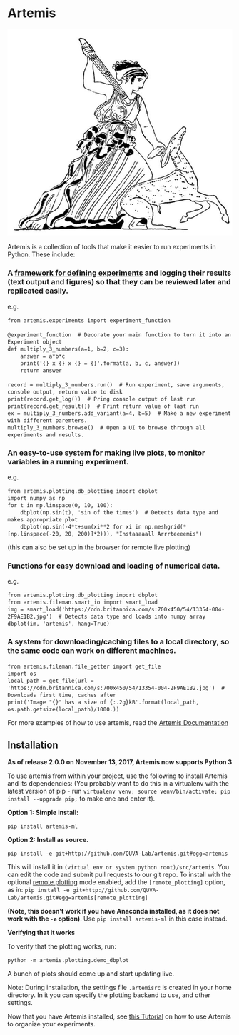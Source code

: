 # Artemis

 ![The deer represents dull, repetitive coding tasks, and Artemis represents Artemis.  As you can see, once Artemis comes along, the future is not bright for dull, repetitive coding tasks.](https://raw.githubusercontent.com/petered/data/master/images/artemis.jpeg)

Artemis is a collection of tools that make it easier to run experiments in Python.  These include:

### A [framework for defining experiments](http://artemis-ml.readthedocs.io/en/latest/experiments.html) and logging their results (text output and figures) so that they can be reviewed later and replicated easily.

e.g.
```
from artemis.experiments import experiment_function

@experiment_function  # Decorate your main function to turn it into an Experiment object
def multiply_3_numbers(a=1, b=2, c=3):
    answer = a*b*c
    print('{} x {} x {} = {}'.format(a, b, c, answer))
    return answer
    
record = multiply_3_numbers.run()  # Run experiment, save arguments, console output, return value to disk
print(record.get_log())  # Pring console output of last run      
print(record.get_result())  # Print return value of last run
ex = multiply_3_numbers.add_variant(a=4, b=5)  # Make a new experiment with different paremters.
multiply_3_numbers.browse()  # Open a UI to browse through all experiments and results.
```

### An easy-to-use system for making live plots, to monitor variables in a running experiment.

e.g.
```
from artemis.plotting.db_plotting import dbplot
import numpy as np
for t in np.linspace(0, 10, 100):
    dbplot(np.sin(t), 'sin of the times')  # Detects data type and makes appropriate plot
    dbplot(np.sin(-4*t+sum(xi**2 for xi in np.meshgrid(*[np.linspace(-20, 20, 200)]*2))), "Instaaaaall Arrrteeeemis")
```
(this can also be set up in the browser for remote live plotting)

### Functions for easy download and loading of numerical data.

e.g.
```
from artemis.plotting.db_plotting import dbplot
from artemis.fileman.smart_io import smart_load
img = smart_load('https://cdn.britannica.com/s:700x450/54/13354-004-2F9AE1B2.jpg')  # Detects data type and loads into numpy array
dbplot(im, 'artemis', hang=True)
```

### A system for downloading/caching files to a local directory, so the same code can work on different machines.

```
from artemis.fileman.file_getter import get_file
import os
local_path = get_file(url = 'https://cdn.britannica.com/s:700x450/54/13354-004-2F9AE1B2.jpg')  # Downloads first time, caches after 
print('Image "{}" has a size of {:.2g}kB'.format(local_path, os.path.getsize(local_path)/1000.))
```
For more examples of how to use artemis, read the [Artemis Documentation](http://artemis-ml.readthedocs.io)


## Installation

**As of release 2.0.0 on November 13, 2017, Artemis now supports Python 3**

To use artemis from within your project, use the following to install Artemis and its dependencies: (You probably want to do this in a virtualenv with the latest version of pip - run `virtualenv venv; source venv/bin/activate; pip install --upgrade pip;` to make one and enter it).


**Option 1: Simple install:**

```
pip install artemis-ml
```

**Option 2: Install as source.**

```
pip install -e git+http://github.com/QUVA-Lab/artemis.git#egg=artemis 
```
This will install it in `(virtual env or system python root)/src/artemis`.  You can edit the code and submit pull requests to our git repo.  To install with the optional [remote plotting](https://github.com/QUVA-Lab/artemis/blob/master/artemis/remote/README.md) mode enabled, add the `[remote_plotting]` option, as in: `pip install -e git+http://github.com/QUVA-Lab/artemis.git#egg=artemis[remote_plotting]`

**(Note, this doesn't work if you have Anaconda installed, as it does not work with the `-e` option)**.  Use `pip install artemis-ml` in this case instead.



**Verifying that it works**

To verify that the plotting works, run:
```
python -m artemis.plotting.demo_dbplot
```
A bunch of plots should come up and start updating live. 


<!--- To verify that the installation worked, go:
```
cd venv/src/artemis
py.test
```
All tests should pass.
(pytest for some reason cant find modules when you do this alone)--->
Note: During installation, the settings file `.artemisrc` is created in your home directory. In it you can specify the plotting backend to use, and other settings.

Now that you have Artemis installed, see [this Tutorial](http://artemis-ml.readthedocs.io/en/latest/experiments.html) on how to use Artemis to organize your experiments.
